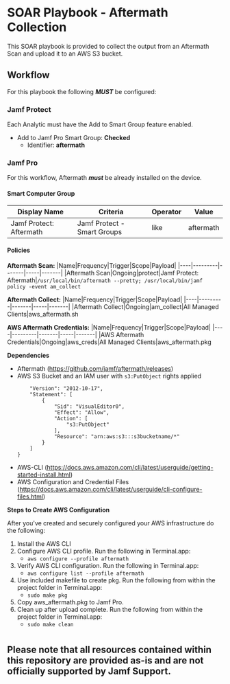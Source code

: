 # SOAR Playbook - Aftermath Collection

This SOAR playbook is provided to collect the output from an Aftermath Scan and upload it to an AWS S3 bucket.

## Workflow

For this playbook the following ***MUST*** be configured:

### Jamf Protect

Each Analytic must have the Add to Smart Group feature enabled. 

- Add to Jamf Pro Smart Group: **Checked**
    - Identifier: **aftermath**

### Jamf Pro

For this workflow, Aftermath ***must*** be already installed on the device.

#### Smart Computer Group

|Display Name|Criteria|Operator|Value|
|------------|--------|--------|-----|
|Jamf Protect: Aftermath|Jamf Protect - Smart Groups|like|aftermath

#### Policies

**Aftermath Scan:**
|Name|Frequency|Trigger|Scope|Payload|
|----|---------|-------|-----|-------|
|Aftermath Scan|Ongoing|protect|Jamf Protect: Aftermath|`/usr/local/bin/aftermath --pretty; /usr/local/bin/jamf policy -event am_collect`

**Aftermath Collect:**
|Name|Frequency|Trigger|Scope|Payload|
|----|---------|-------|-----|-------|
|Aftermath Collect|Ongoing|am_collect|All Managed Clients|aws_aftermath.sh

**AWS Aftermath Credentials:**
|Name|Frequency|Trigger|Scope|Payload|
|----|---------|-------|-----|-------|
|AWS Aftermath Credentials|Ongoing|aws_creds|All Managed Clients|aws_aftermath.pkg

**Dependencies**
- Aftermath (https://github.com/jamf/aftermath/releases)
- AWS S3 Bucket and an IAM user with `s3:PutObject` rights applied
    ```{
        "Version": "2012-10-17",
        "Statement": [
            {
                "Sid": "VisualEditor0",
                "Effect": "Allow",
                "Action": [
                    "s3:PutObject"
                ],
                "Resource": "arn:aws:s3:::s3bucketname/*"
            }
        ]
    }
    ```
- AWS-CLI (https://docs.aws.amazon.com/cli/latest/userguide/getting-started-install.html)
- AWS Configuration and Credential Files (https://docs.aws.amazon.com/cli/latest/userguide/cli-configure-files.html)


**Steps to Create AWS Configuration**

After you've created and securely configured your AWS infrastructure do the following:
1. Install the AWS CLI 
2. Configure AWS CLI profile. Run the following in Terminal.app:
    - `aws configure --profile aftermath`
3. Verify AWS CLI configuration. Run the following in Terminal.app:
    - `aws configure list --profile aftermath`
3. Use included makefile to create pkg. Run the following from within the project folder in Terminal.app:
    - `sudo make pkg`
4. Copy aws_aftermath.pkg to Jamf Pro.
5. Clean up after upload complete. Run the following from within the project folder in Terminal.app:
    - `sudo make clean`
#
## Please note that all resources contained within this repository are provided as-is and are not officially supported by Jamf Support.